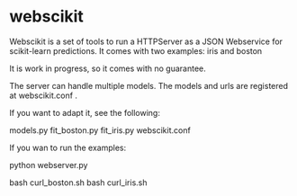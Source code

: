 # webscikit
Webscikit is a set of tools to run a HTTPServer as a JSON Webservice for scikit-learn predictions. It comes with two examples: iris and boston

It is work in progress, so it comes with no guarantee.

The server can handle multiple models. The models and urls are registered at webscikit.conf .


If you want to adapt it, see the following:

models.py
fit_boston.py
fit_iris.py
webscikit.conf


If you wan to run the examples:

python webserver.py

bash curl_boston.sh
bash curl_iris.sh
